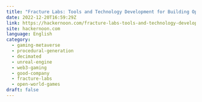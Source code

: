 ```yaml
---
title: "Fracture Labs: Tools and Technology Development for Building Open World Games"
date: 2022-12-20T16:59:29Z
link: https://hackernoon.com/fracture-labs-tools-and-technology-development-for-building-open-world-games?source=rss&utm_medium=RSS&utm_source=news.12bit.vn
site: hackernoon.com
language: English
category:
  - gaming-metaverse
  - procedural-generation
  - decimated
  - unreal-engine
  - web3-gaming
  - good-company
  - fracture-labs
  - open-world-games
draft: false
---
```

